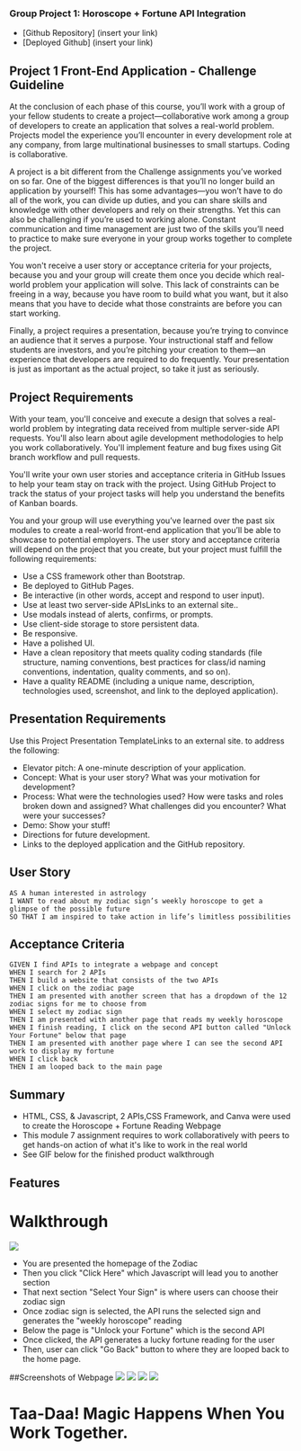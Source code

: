 ### Group Project 1: Horoscope + Fortune API Integration

* [Github Repository] (insert your link)
* [Deployed Github] (insert your link)

## Project 1 Front-End Application - Challenge Guideline
At the conclusion of each phase of this course, you’ll work with a group of your fellow students to create a project—collaborative work among a group of developers to create an application that solves a real-world problem. Projects model the experience you’ll encounter in every development role at any company, from large multinational businesses to small startups. Coding is collaborative.

A project is a bit different from the Challenge assignments you’ve worked on so far. One of the biggest differences is that you’ll no longer build an application by yourself! This has some advantages—you won’t have to do all of the work, you can divide up duties, and you can share skills and knowledge with other developers and rely on their strengths. Yet this can also be challenging if you’re used to working alone. Constant communication and time management are just two of the skills you’ll need to practice to make sure everyone in your group works together to complete the project.

You won't receive a user story or acceptance criteria for your projects, because you and your group will create them once you decide which real-world problem your application will solve. This lack of constraints can be freeing in a way, because you have room to build what you want, but it also means that you have to decide what those constraints are before you can start working.

Finally, a project requires a presentation, because you’re trying to convince an audience that it serves a purpose. Your instructional staff and fellow students are investors, and you’re pitching your creation to them—an experience that developers are required to do frequently. Your presentation is just as important as the actual project, so take it just as seriously.

## Project Requirements

With your team, you'll conceive and execute a design that solves a real-world problem by integrating data received from multiple server-side API requests. You'll also learn about agile development methodologies to help you work collaboratively. You'll implement feature and bug fixes using Git branch workflow and pull requests.

You'll write your own user stories and acceptance criteria in GitHub Issues to help your team stay on track with the project. Using GitHub Project to track the status of your project tasks will help you understand the benefits of Kanban boards.

You and your group will use everything you’ve learned over the past six modules to create a real-world front-end application that you’ll be able to showcase to potential employers. The user story and acceptance criteria will depend on the project that you create, but your project must fulfill the following requirements:

* Use a CSS framework other than Bootstrap.
* Be deployed to GitHub Pages.
* Be interactive (in other words, accept and respond to user input).
* Use at least two server-side APIsLinks to an external site..
* Use modals instead of alerts, confirms, or prompts.
* Use client-side storage to store persistent data.
* Be responsive.
* Have a polished UI.
* Have a clean repository that meets quality coding standards (file structure, naming conventions, best practices for class/id naming conventions, indentation, quality comments, and so on).
* Have a quality README (including a unique name, description, technologies used, screenshot, and link to the deployed application).

## Presentation Requirements

Use this Project Presentation TemplateLinks to an external site. to address the following:

* Elevator pitch: A one-minute description of your application.
* Concept: What is your user story? What was your motivation for development?
* Process: What were the technologies used? How were tasks and roles broken down and assigned? What challenges did you encounter? What were your successes?
* Demo: Show your stuff!
* Directions for future development.
* Links to the deployed application and the GitHub repository.

## User Story

```
AS A human interested in astrology 
I WANT to read about my zodiac sign’s weekly horoscope to get a glimpse of the possible future
SO THAT I am inspired to take action in life’s limitless possibilities 
```

## Acceptance Criteria

```
GIVEN I find APIs to integrate a webpage and concept
WHEN I search for 2 APIs
THEN I build a website that consists of the two APIs
WHEN I click on the zodiac page
THEN I am presented with another screen that has a dropdown of the 12 zodiac signs for me to choose from
WHEN I select my zodiac sign
THEN I am presented with another page that reads my weekly horoscope
WHEN I finish reading, I click on the second API button called "Unlock Your Fortune" below that page
THEN I am presented with another page where I can see the second API work to display my fortune
WHEN I click back
THEN I am looped back to the main page
```

## Summary

* HTML, CSS, & Javascript, 2 APIs,CSS Framework, and Canva were used to create the Horoscope + Fortune Reading Webpage
* This module 7 assignment requires to work collaboratively with peers to get hands-on action of what it's like to work in the real world
* See GIF below for the finished product walkthrough

## Features
# Walkthrough

![](./Assets/images/ZodiacWalkthrough.gif)

* You are presented the homepage of the Zodiac
* Then you click "Click Here" which Javascript will lead you to another section
* That next section "Select Your Sign" is where users can choose their zodiac sign
* Once zodiac sign is selected, the API runs the selected sign and generates the "weekly horoscope" reading
* Below the page is "Unlock your Fortune" which is the second API
* Once clicked, the API generates a lucky fortune reading for the user
* Then, user can click "Go Back" button to where they are looped back to the home page.

##Screenshots of Webpage
![](./Assets/images/ZodiacWalkthrough1.png)
![](./Assets/images/ZodiacWalkthrough2.png)
![](./Assets/images/ZodiacWalkthrough3.png)
![](./Assets/images/ZodiacWalkthrough4.png)
# Taa-Daa! Magic Happens When You Work Together.
